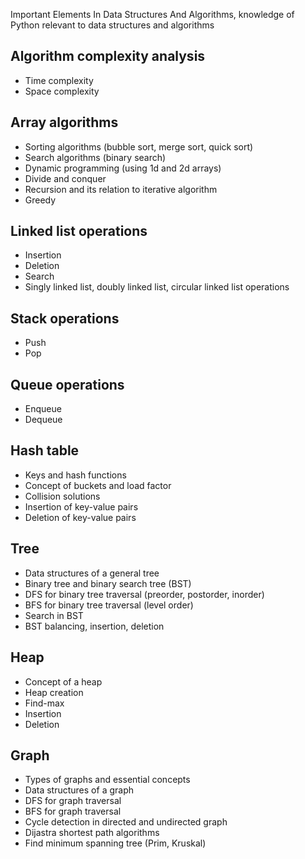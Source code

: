 Important Elements In Data Structures And Algorithms, knowledge of Python relevant to data structures and algorithms

## Algorithm complexity analysis

- Time complexity
- Space complexity

## Array algorithms

- Sorting algorithms (bubble sort, merge sort, quick sort)
- Search algorithms (binary search)
- Dynamic programming (using 1d and 2d arrays)
- Divide and conquer
- Recursion and its relation to iterative algorithm
- Greedy

## Linked list operations

- Insertion
- Deletion
- Search
- Singly linked list, doubly linked list, circular linked list operations

## Stack operations

- Push
- Pop

## Queue operations

- Enqueue
- Dequeue

## Hash table

- Keys and hash functions
- Concept of buckets and load factor
- Collision solutions
- Insertion of key-value pairs
- Deletion of key-value pairs

## Tree

- Data structures of a general tree
- Binary tree and binary search tree (BST)
- DFS for binary tree traversal (preorder, postorder, inorder)
- BFS for binary tree traversal (level order)
- Search in BST
- BST balancing, insertion, deletion

## Heap

- Concept of a heap
- Heap creation
- Find-max
- Insertion
- Deletion

## Graph

- Types of graphs and essential concepts
- Data structures of a graph
- DFS for graph traversal
- BFS for graph traversal
- Cycle detection in directed and undirected graph
- Dijastra shortest path algorithms
- Find minimum spanning tree (Prim, Kruskal)